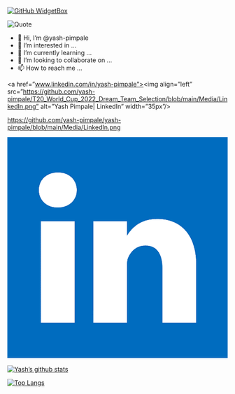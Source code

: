 [![GitHub WidgetBox](https://github-widgetbox.vercel.app/api/profile?username=yash-pimpale&data=followers,repositories,stars,commits&theme=viridescent)](https://github.com/Jurredr/github-widgetbox)

![Quote](https://github-readme-quotes.herokuapp.com/quote?quoteCategory=motivational)

- 👋 Hi, I’m @yash-pimpale
- 👀 I’m interested in ...
- 🌱 I’m currently learning ...
- 💞️ I’m looking to collaborate on ...
- 📫 How to reach me ...

<a href=”www.linkedin.com/in/yash-pimpale"><img align=”left” src=”https://github.com/yash-pimpale/T20_World_Cup_2022_Dream_Team_Selection/blob/main/Media/LinkedIn.png” alt=”Yash Pimpale| LinkedIn” width=”35px”/></a>

https://github.com/yash-pimpale/yash-pimpale/blob/main/Media/LinkedIn.png

[![Linkedin](https://github.com/yash-pimpale/yash-pimpale/blob/main/Media/LinkedIn.png (LinkedIn))][4]

[4]: www.linkedin.com/in/yash-pimpale

[![Yash’s github stats](https://github-readme-stats.vercel.app/api?username=yash-pimpale)](https://github.com/yash-pimpale)

[![Top Langs](https://github-readme-stats.vercel.app/api/top-langs/?username=yash-pimpale&layout=compact)](https://github.com/yash-pimpale)
